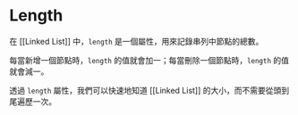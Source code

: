 
# Length

在 [[Linked List]] 中，`length` 是一個屬性，用來記錄串列中節點的總數。

每當新增一個節點時，`length` 的值就會加一；每當刪除一個節點時，`length` 的值就會減一。

透過 `length` 屬性，我們可以快速地知道 [[Linked List]] 的大小，而不需要從頭到尾遍歷一次。
